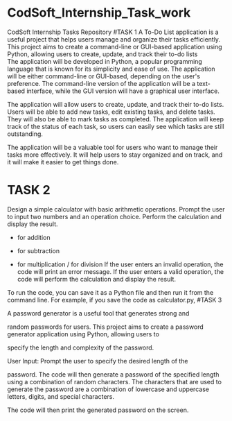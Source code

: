 # CodSoft_Internship_Task_work
CodSoft Internship Tasks Repository
#TASK 1 
A To-Do List application is a useful project that helps users manage
and organize their tasks efficiently. This project aims to create a
command-line or GUI-based application using Python, allowing
users to create, update, and track their to-do lists  
The application will be developed in Python, a popular programming language that is known for its simplicity and ease of use. The application will be either command-line or GUI-based, depending on the user's preference. The command-line version of the application will be a text-based interface, while the GUI version will have a graphical user interface.

The application will allow users to create, update, and track their to-do lists. Users will be able to add new tasks, edit existing tasks, and delete tasks. They will also be able to mark tasks as completed. The application will keep track of the status of each task, so users can easily see which tasks are still outstanding.

The application will be a valuable tool for users who want to manage their tasks more effectively. It will help users to stay organized and on track, and it will make it easier to get things done.
# TASK 2
Design a simple calculator with basic arithmetic operations.
Prompt the user to input two numbers and an operation choice.
Perform the calculation and display the result.
+ for addition
- for subtraction
* for multiplication
/ for division
If the user enters an invalid operation, the code will print an error message. If the user enters a valid operation, the code will perform the calculation and display the result.

To run the code, you can save it as a Python file and then run it from the command line. For example, if you save the code as calculator.py,
#TASK 3

A password generator is a useful tool that generates strong and

random passwords for users. This project aims to create a
password generator application using Python, allowing users to

specify the length and complexity of the password.

User Input: Prompt the user to specify the desired length of the

password. 
The code will then generate a password of the specified length using a combination of random characters. The characters that are used to generate the password are a combination of lowercase and uppercase letters, digits, and special characters.

The code will then print the generated password on the screen.
